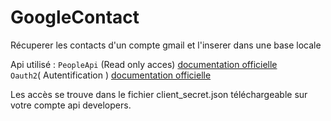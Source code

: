 # GoogleContact

Récuperer les contacts d'un compte gmail et l'inserer dans une base locale

Api utilisé : 
    `PeopleApi` (Read only acces) [documentation officielle](https://developers.google.com/people/api/rest/) <br>
     ` Oauth2 `( Autentification ) [documentation officielle](https://developers.google.com/identity/protocols/OAuth2?csw=1)

Les accès se trouve dans le fichier client_secret.json téléchargeable sur votre compte api developers.